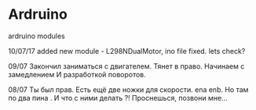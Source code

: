 # Ardruino
ardruino modules

10/07/17 added new module - L298NDualMotor, ino file fixed. lets check?

09/07 Закончил заниматься с двигателем. Тянет в право. Начинаем с замедлением И разработкой поворотов.

08/07 Ты был прав. Есть ещё две ножки для скорости. ena enb. Но там по два пина . И что с ними делать ?! Проснешься, позвони мне...

